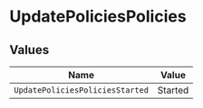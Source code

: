 # UpdatePoliciesPolicies


## Values

| Name                            | Value                           |
| ------------------------------- | ------------------------------- |
| `UpdatePoliciesPoliciesStarted` | Started                         |
